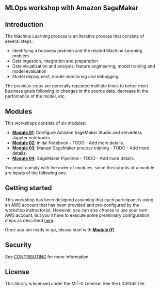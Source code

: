 ## MLOps workshop with Amazon SageMaker


## Introduction

The Machine Learning process is an iterative process that consists of several steps:

- Identifying a business problem and the related Machine Learning problem
- Data ingestion, integration and preparation
- Data visualization and analysis, feature engineering, model training and model evaluation
- Model deployment, model monitoring and debugging

The previous steps are generally repeated multiple times to better meet business goals following to changes in the source data, decrease in the perfomance of the model, etc.

## Modules

This workshops consists of six modules:

- [**Module 01**](labs/01_configure_sagemaker_studio/): Configure Amazon SageMaker Studio and serverless Jupyter notebooks.
- [**Module 02**](labs/02_initial_notebook/): Initial Notebook - TODO - Add more details.
- [**Module 03**](labs/03_manual_sagemaker_process_train/): Manual SageMaker process training - TODO - Add more details.
- [**Module 04**](labs/04_workflow_sm_pipelines/): SageMaker Pipelines - TODO - Add more details.


You must comply with the order of modules, since the outputs of a module are inputs of the following one.

## Getting started

This workshop has been designed assuming that each participant is using an AWS account that has been provided and pre-configured by the workshop instructor(s). However, you can also choose to use your own AWS account, but you'll have to execute some preliminary configuration steps as described <a href="setup/">here</a>.

Once you are ready to go, please start with [**Module 01**](labs/01_configure_sagemaker_studio/).

## Security

See [CONTRIBUTING](CONTRIBUTING.md#security-issue-notifications) for more information.

## License

This library is licensed under the MIT-0 License. See the LICENSE file.

